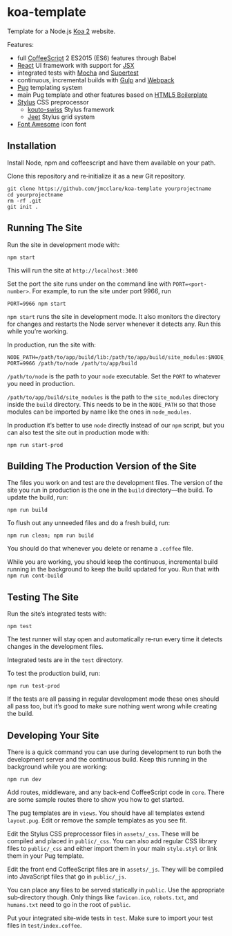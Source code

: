 # koa-template #

Template for a Node.js [Koa 2](http://koajs.com/) website.

Features:

* full [CoffeeScript](http://coffeescript.org/) 2 ES2015 (ES6) features through Babel
* [React](https://reactjs.org/) UI framework with support for [JSX](https://reactjs.org/docs/introducing-jsx.html)
* integrated tests with [Mocha](https://mochajs.org/) and [Supertest](https://github.com/visionmedia/supertest)
* continuous, incremental builds with [Gulp](https://gulpjs.com/) and [Webpack](https://webpack.js.org/)
* [Pug](https://pugjs.org/api/getting-started.html) templating system
* main Pug template and other features based on [HTML5 Boilerplate](https://html5boilerplate.com/)
* [Stylus](http://stylus-lang.com/) CSS preprocessor
  - [kouto-swiss](http://kouto-swiss.io/) Stylus framework
  - [Jeet](https://jeet.gs/) Stylus grid system
* [Font Awesome](https://fontawesome.com/) icon font


## Installation ##

Install Node, npm and coffeescript and have them available on your path.

Clone this repository and re‐initialize it as a new Git repository.

    git clone https://github.com/jmcclare/koa-template yourprojectname
    cd yourprojectname
    rm -rf .git
    git init .


## Running The Site ##

Run the site in development mode with:

    npm start

This will run the site at `http://localhost:3000`

Set the port the site runs under on the command line with `PORT=<port-number>`.
For example, to run the site under port 9966, run

    PORT=9966 npm start

`npm start` runs the site in development mode. It also monitors the directory
for changes and restarts the Node server whenever it detects any. Run this
while you’re working.

In production, run the site with:

    NODE_PATH=/path/to/app/build/lib:/path/to/app/build/site_modules:$NODE_PATH PORT=9966 /path/to/node /path/to/app/build

`/path/to/node` is the path to your `node` executable. Set the `PORT` to
whatever you need in production.

`/path/to/app/build/site_modules` is the path to the `site_modules` directory
inside the `build` directory. This needs to be in the `NODE_PATH` so that those
modules can be imported by name like the ones in `node_modules`.

In production it’s better to use `node` directly instead of our `npm` script,
but you can also test the site out in production mode with:

    npm run start-prod


## Building The Production Version of the Site ##

The files you work on and test are the development files. The version of the
site you run in production is the one in the `build` directory—the build. To
update the build, run:

    npm run build

To flush out any unneeded files and do a fresh build, run:

    npm run clean; npm run build

You should do that whenever you delete or rename a `.coffee` file.

While you are working, you should keep the continuous, incremental build
running in the background to keep the build updated for you. Run that with `npm
run cont-build`


## Testing The Site ##

Run the site’s integrated tests with:

    npm test

The test runner will stay open and automatically re‐run every time it detects
changes in the development files.

Integrated tests are in the `test` directory.

To test the production build, run:

    npm run test-prod

If the tests are all passing in regular development mode these ones should all
pass too, but it’s good to make sure nothing went wrong while creating the
build.


## Developing Your Site ##

There is a quick command you can use during development to run both the
development server and the continuous build. Keep this running in the
background while you are working:

    npm run dev

Add routes, middleware, and any back‐end CoffeeScript code in `core`. There are
some sample routes there to show you how to get started.

The pug templates are in `views`. You should have all templates extend
`layout.pug`. Edit or remove the sample templates as you see fit.

Edit the Stylus CSS preprocessor files in `assets/_css`. These will be compiled
and placed in `public/_css`. You can also add regular CSS library files to
`public/_css` and either import them in your main `style.styl` or link them in
your Pug template.

Edit the front end CoffeeScript files are in `assets/_js`. They will be
compiled into JavaScript files that go in `public/_js`.

You can place any files to be served statically in `public`. Use the
appropriate sub‐directory though. Only things like `favicon.ico`, `robots.txt`,
and `humans.txt` need to go in the root of `public`.

Put your integrated site‐wide tests in `test`. Make sure to import your test
files in `test/index.coffee`.
